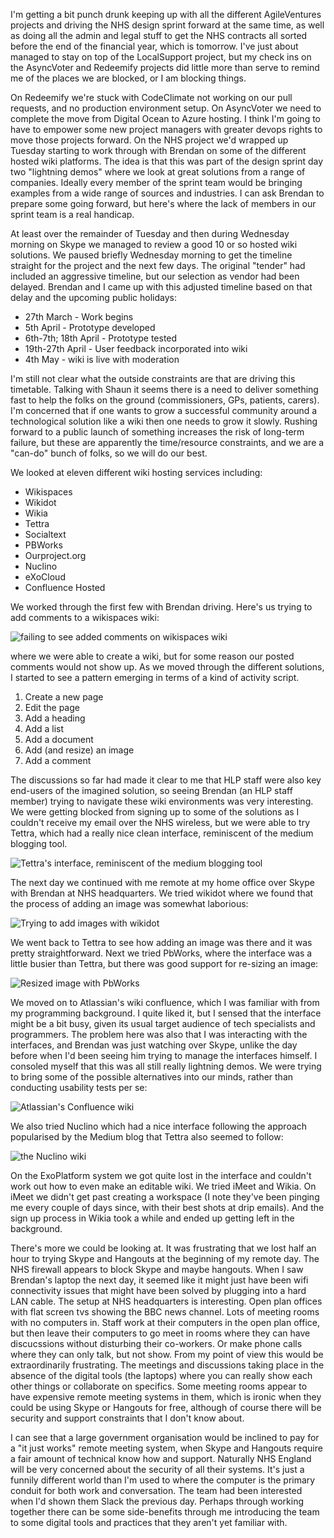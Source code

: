 I'm getting a bit punch drunk keeping up with all the different AgileVentures projects and driving the NHS design sprint forward at the same time, as well as doing all the admin and legal stuff to get the NHS contracts all sorted before the end of the financial year, which is tomorrow.  I've just about managed to stay on top of the LocalSupport project, but my check ins on the AsyncVoter and Redeemify projects did little more than serve to remind me of the places we are blocked, or I am blocking things.

On Redeemify we're stuck with CodeClimate not working on our pull requests, and no production environment setup.  On AsyncVoter we need to complete the move from Digital Ocean to Azure hosting.  I think I'm going to have to empower some new project managers with greater devops rights to move those projects forward.  On the NHS project we'd wrapped up Tuesday starting to work through with Brendan on some of the different hosted wiki platforms.  The idea is that this was part of the design sprint day two "lightning demos" where we look at great solutions from a range of companies.  Ideally every member of the sprint team would be bringing examples from a wide range of sources and industries.  I can ask Brendan to prepare some going forward, but here's where the lack of members in our sprint team is a real handicap.

At least over the remainder of Tuesday and then during Wednesday morning on Skype we managed to review a good 10 or so hosted wiki solutions.  We paused briefly Wednesday morning to get the timeline straight for the project and the next few days.  The original "tender" had included an aggressive timeline, but our selection as vendor had been delayed.  Brendan and I came up with this adjusted timeline based on that delay and the upcoming public holidays:

* 27th March - Work begins
* 5th April - Prototype developed
* 6th-7th; 18th April - Prototype tested
* 19th-27th April - User feedback incorporated into wiki
* 4th May - wiki is live with moderation

I'm still not clear what the outside constraints are that are driving this timetable.  Talking with Shaun it seems there is a need to deliver something fast to help the folks on the ground (commissioners, GPs, patients, carers).  I'm concerned that if one wants to grow a successful community around a technological solution like a wiki then one needs to grow it slowly.  Rushing forward to a public launch of something increases the risk of long-term failure, but these are apparently the time/resource constraints, and we are a "can-do" bunch of folks, so we will do our best.

We looked at eleven different wiki hosting services including:

* Wikispaces
* Wikidot
* Wikia
* Tettra
* Socialtext
* PBWorks
* Ourproject.org
* Nuclino
* eXoCloud
* Confluence Hosted

We worked through the first few with Brendan driving.  Here's us trying to add comments to a wikispaces wiki:

![failing to see added comments on wikispaces wiki](https://www.dropbox.com/s/hn9zulbam61b4pp/Screenshot%202017-03-30%2010.19.20.png?dl=1)

where we were able to create a wiki, but for some reason our posted comments would not show up.   As we moved through the different solutions, I started to see a pattern emerging in terms of a kind of activity script.

1. Create a new page
2. Edit the page
3. Add a heading
4. Add a list
5. Add a document
6. Add (and resize) an image
7. Add a comment

The discussions so far had made it clear to me that HLP staff were also key end-users of the imagined solution, so seeing Brendan (an HLP staff member) trying to navigate these wiki environments was very interesting.  We were getting blocked from signing up to some of the solutions as I couldn't receive my email over the NHS wireless, but we were able to try Tettra, which had a really nice clean interface, reminiscent of the medium blogging tool.

![Tettra's interface, reminiscent of the medium blogging tool](https://www.dropbox.com/s/88nk1nwpyvdc4lm/Screenshot%202017-03-30%2010.23.22.png?dl=1)

The next day we continued with me remote at my home office over Skype with Brendan at NHS headquarters.  We tried wikidot where we found that the process of adding an image was somewhat laborious:

![Trying to add images with wikidot](https://www.dropbox.com/s/fe5pw87f6bbf2ca/Screenshot%202017-03-31%2009.16.00.png?dl=1)

We went back to Tettra to see how adding an image was there and it was pretty straightforward.  Next we tried PbWorks, where the interface was a little busier than Tettra, but there was good support for re-sizing an image:

![Resized image with PbWorks](https://www.dropbox.com/s/74xnvyany1dzhxm/Screenshot%202017-03-31%2009.22.30.png?dl=1)

We moved on to Atlassian's wiki confluence, which I was familiar with from my programming background.  I quite liked it, but I sensed that the interface might be a bit busy, given its usual target audience of tech specialists and programmers.  The problem here was also that I was interacting with the interfaces, and Brendan was just watching over Skype, unlike the day before when I'd been seeing him trying to manage the interfaces himself.  I consoled myself that this was all still really lightning demos.  We were trying to bring some of the possible alternatives into our minds, rather than conducting usability tests per se:

![Atlassian's Confluence wiki](https://www.dropbox.com/s/pbauj6vdnw45jy9/Screenshot%202017-03-31%2009.19.54.png?dl=1)

We also tried Nuclino which had a nice interface following the approach popularised by the Medium blog that Tettra also seemed to follow:

![the Nuclino wiki](https://www.dropbox.com/s/9wzt2ogq6xdqlpl/Screenshot%202017-03-31%2009.19.14.png?dl=1)

On the ExoPlatform system we got quite lost in the interface and couldn't work out how to even make an editable wiki.  We tried iMeet and Wikia.  On iMeet we didn't get past creating a workspace (I note they've been pinging me every couple of days since, with their best shots at drip emails).  And the sign up process in Wikia took a while and ended up getting left in the background. 

There's more we could be looking at.  It was frustrating that we lost half an hour to trying Skype and Hangouts at the beginning of my remote day.  The NHS firewall appears to block Skype and maybe hangouts.  When I saw Brendan's laptop the next day, it seemed like it might just have been wifi connectivity issues that might have been solved by plugging into a hard LAN cable.  The setup at NHS headquarters is interesting.  Open plan offices with flat screen tvs showing the BBC news channel.  Lots of meeting rooms with no computers in.  Staff work at their computers in the open plan office, but then leave their computers to go meet in rooms where they can have discucssions without disturbing their co-workers.  Or make phone calls where they can only talk, but not show.  From my point of view this would be extraordinarily frustrating.  The meetings and discussions taking place in the absence of the digital tools (the laptops) where you can really show each other things or collaborate on specifics.  Some meeting rooms appear to have expensive remote meeting systems in them, which is ironic when they could be using Skype or Hangouts for free, although of course there will be security and support constraints that I don't know about.

I can see that a large government organisation would be inclined to pay for a "it just works" remote meeting system, when Skype and Hangouts require a fair amount of technical know how and support.  Naturally NHS England will be very concerned about the security of all their systems.  It's just a funnily different world than I'm used to where the computer is the primary conduit for both work and conversation.  The team had been interested when I'd shown them Slack the previous day.  Perhaps through working together there can be some side-benefits through me introducing the team to some digital tools and practices that they aren't yet familiar with.
